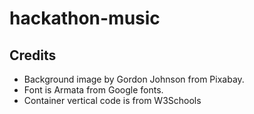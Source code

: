 # hackathon-music

## Credits

 - Background image by Gordon Johnson from Pixabay.
 - Font is Armata from Google fonts.
 - Container vertical code is from W3Schools